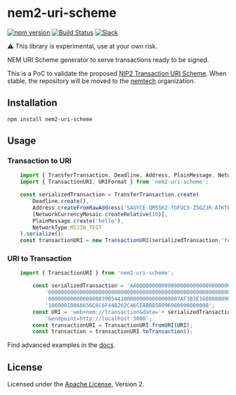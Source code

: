 # nem2-uri-scheme

[![npm version](https://badge.fury.io/js/nem2-uri-scheme.svg)](https://badge.fury.io/js/nem2-uri-scheme)
[![Build Status](https://travis-ci.org/dgarcia360/nem2-uri-scheme.svg?branch=master)](https://travis-ci.org/dgarcia360/nem2-uri-scheme)
[![Slack](https://img.shields.io/badge/chat-on%20slack-green.svg)](https://nem2.slack.com/messages/CB0UU89GS//)

:warning: This library is experimental, use at your own risk.

NEM URI Scheme generator to serve transactions ready to be signed.

This is a PoC to validate the proposed [NIP2 Transaction URI Scheme](https://github.com/nemtech/NIP/issues/6). When stable, the repository will be moved to the [nemtech](https://github.com/nemtech) organization.

## Installation

``npm install nem2-uri-scheme``

## Usage

### Transaction to URI

```typescript
    import { TransferTransaction, Deadline, Address, PlainMessage, NetworkCurrencyMosaic, NetworkType } from 'nem2-sdk';
    import { TransactionURI, URIFormat } from 'nem2-uri-scheme';

    const serializedTransaction = TransferTransaction.create(
        Deadline.create(),
        Address.createFromRawAddress('SAGYCE-QM5SK2-TGFUC5-Z5GZJR-ATKTBS-UQQMMH-KW5B'),
        [NetworkCurrencyMosaic.createRelative(10)],
        PlainMessage.create('hello'),
        NetworkType.MIJIN_TEST
    ).serialize();
    const transactionURI = new TransactionURI(serializedTransaction,'test','http://localhost:3000').build();
```


### URI to Transaction

```typescript
    import { TransactionURI } from 'nem2-uri-scheme';

        const serializedTransaction = 'AA00000000000000000000000000000000000000000000000000000000000000000000000000000' +
            '000000000000000000000000000000000000000000000000000000000000000000000000000000000000000000000000000000000' +
            '000000000000000003905441000000000000000007AF3B3E16000000900D81120CEC95A998B41773D3653104D530CA908318755BA' +
            '10600010068656C6C6F44B262C46CEABB858096980000000000';
        const URI = 'web+nem://transaction&data='+ serializedTransaction + '&chainId=test' +
            '&endpoint=http://localhost:3000';
        const transactionURI = TransactionURI.fromURI(URI);
        const transaction = transactionURI.toTransaction();
```

Find advanced examples in the [docs](https://github.com/dgarcia360/nem2-uri-scheme/wiki/).

## License

Licensed under the [Apache License](LICENSE.md), Version 2.
